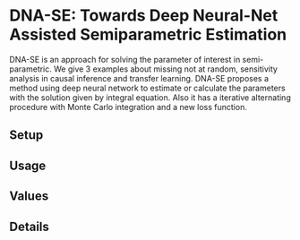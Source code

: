 # DNA-SE: Towards Deep Neural-Net Assisted Semiparametric Estimation
DNA-SE is an approach for solving the parameter of interest in semi-parametric. We give 3 examples about missing not at random, sensitivity analysis in causal inference and transfer learning. DNA-SE proposes a method using deep neural network to estimate or calculate the parameters with the solution given by integral equation. Also it has a iterative alternating procedure with Monte Carlo integration and a new loss function.
## Setup
## Usage
## Values
## Details
